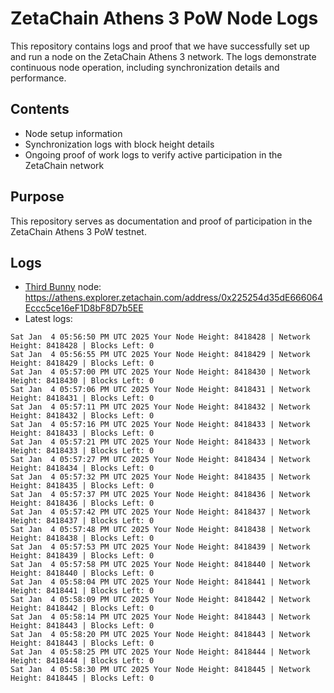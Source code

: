 # ZetaChain Athens 3 PoW Node Logs
This repository contains logs and proof that we have successfully set up and run a node on the ZetaChain Athens 3 network. The logs demonstrate continuous node operation, including synchronization details and performance.

## Contents
- Node setup information
- Synchronization logs with block height details
- Ongoing proof of work logs to verify active participation in the ZetaChain network

## Purpose
This repository serves as documentation and proof of participation in the ZetaChain Athens 3 PoW testnet.

## Logs

- [Third Bunny](https://thirdbunny.xyz/) node: https://athens.explorer.zetachain.com/address/0x225254d35dE666064Eccc5ce16eF1D8bF8D7b5EE
- Latest logs:
```
Sat Jan  4 05:56:50 PM UTC 2025 Your Node Height: 8418428 | Network Height: 8418428 | Blocks Left: 0
Sat Jan  4 05:56:55 PM UTC 2025 Your Node Height: 8418429 | Network Height: 8418429 | Blocks Left: 0
Sat Jan  4 05:57:00 PM UTC 2025 Your Node Height: 8418430 | Network Height: 8418430 | Blocks Left: 0
Sat Jan  4 05:57:06 PM UTC 2025 Your Node Height: 8418431 | Network Height: 8418431 | Blocks Left: 0
Sat Jan  4 05:57:11 PM UTC 2025 Your Node Height: 8418432 | Network Height: 8418432 | Blocks Left: 0
Sat Jan  4 05:57:16 PM UTC 2025 Your Node Height: 8418433 | Network Height: 8418433 | Blocks Left: 0
Sat Jan  4 05:57:21 PM UTC 2025 Your Node Height: 8418433 | Network Height: 8418433 | Blocks Left: 0
Sat Jan  4 05:57:27 PM UTC 2025 Your Node Height: 8418434 | Network Height: 8418434 | Blocks Left: 0
Sat Jan  4 05:57:32 PM UTC 2025 Your Node Height: 8418435 | Network Height: 8418435 | Blocks Left: 0
Sat Jan  4 05:57:37 PM UTC 2025 Your Node Height: 8418436 | Network Height: 8418436 | Blocks Left: 0
Sat Jan  4 05:57:42 PM UTC 2025 Your Node Height: 8418437 | Network Height: 8418437 | Blocks Left: 0
Sat Jan  4 05:57:48 PM UTC 2025 Your Node Height: 8418438 | Network Height: 8418438 | Blocks Left: 0
Sat Jan  4 05:57:53 PM UTC 2025 Your Node Height: 8418439 | Network Height: 8418439 | Blocks Left: 0
Sat Jan  4 05:57:58 PM UTC 2025 Your Node Height: 8418440 | Network Height: 8418440 | Blocks Left: 0
Sat Jan  4 05:58:04 PM UTC 2025 Your Node Height: 8418441 | Network Height: 8418441 | Blocks Left: 0
Sat Jan  4 05:58:09 PM UTC 2025 Your Node Height: 8418442 | Network Height: 8418442 | Blocks Left: 0
Sat Jan  4 05:58:14 PM UTC 2025 Your Node Height: 8418443 | Network Height: 8418443 | Blocks Left: 0
Sat Jan  4 05:58:20 PM UTC 2025 Your Node Height: 8418443 | Network Height: 8418443 | Blocks Left: 0
Sat Jan  4 05:58:25 PM UTC 2025 Your Node Height: 8418444 | Network Height: 8418444 | Blocks Left: 0
Sat Jan  4 05:58:30 PM UTC 2025 Your Node Height: 8418445 | Network Height: 8418445 | Blocks Left: 0
```

